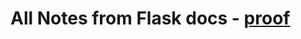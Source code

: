 # All Notes from Flask docs - [proof](https://flask.palletsprojects.com/en/2.2.x/quickstart/#a-minimal-application)
